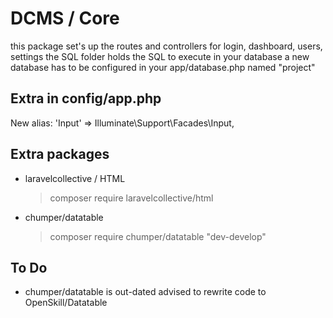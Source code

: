 # DCMS / Core

this package set's up the routes and controllers for login,  dashboard, users, settings
the SQL folder holds the SQL to execute in your database
a new database has to be configured in your app/database.php named "project"


## Extra in config/app.php
New alias:
'Input' => Illuminate\Support\Facades\Input,

## Extra packages
* laravelcollective / HTML
  >composer require laravelcollective/html
* chumper/datatable
  >composer require chumper/datatable "dev-develop"

## To Do
* chumper/datatable is out-dated advised to rewrite code to OpenSkill/Datatable
